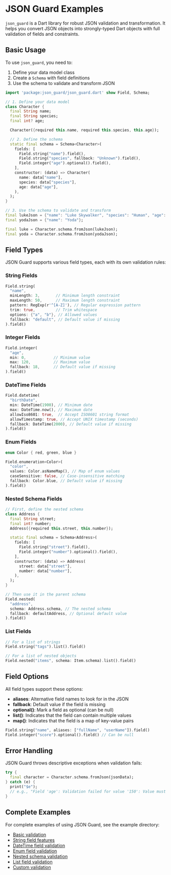 # JSON Guard Examples

`json_guard` is a Dart library for robust JSON validation and transformation. It helps you convert JSON objects into strongly-typed Dart objects with full validation of fields and constraints.

## Basic Usage

To use `json_guard`, you need to:

1. Define your data model class
2. Create a `Schema` with field definitions
3. Use the schema to validate and transform JSON

```dart
import 'package:json_guard/json_guard.dart' show Field, Schema;

// 1. Define your data model
class Character {
  final String name;
  final String species;
  final int? age;

  Character({required this.name, required this.species, this.age});

  // 2. Define the schema
  static final schema = Schema<Character>(
    fields: [
      Field.string("name").field(),
      Field.string("species", fallback: "Unknown").field(),
      Field.integer("age").optional().field(),
    ],
    constructor: (data) => Character(
      name: data["name"],
      species: data["species"],
      age: data["age"],
    ),
  );
}

// 3. Use the schema to validate and transform
final lukeJson = {"name": "Luke Skywalker", "species": "Human", "age": 23};
final yodaJson = {"name": "Yoda"};

final luke = Character.schema.fromJson(lukeJson);
final yoda = Character.schema.fromJson(yodaJson);
```

## Field Types

JSON Guard supports various field types, each with its own validation rules:

### String Fields

```dart
Field.string(
  "name",
  minLength: 3,       // Minimum length constraint
  maxLength: 50,      // Maximum length constraint
  pattern: RegExp(r'^[A-Z]'), // Regular expression pattern
  trim: true,         // Trim whitespace
  options: {"a", "b"}, // Allowed values
  fallback: "default", // Default value if missing
).field()
```

### Integer Fields

```dart
Field.integer(
  "age",
  min: 0,            // Minimum value
  max: 120,          // Maximum value
  fallback: 18,      // Default value if missing
).field()
```

### DateTime Fields

```dart
Field.datetime(
  "birthDate",
  min: DateTime(1900), // Minimum date
  max: DateTime.now(), // Maximum date
  allowIso8601: true,  // Accept ISO8601 string format
  allowTimestamp: true, // Accept UNIX timestamp (seconds)
  fallback: DateTime(2000), // Default value if missing
).field()
```

### Enum Fields

```dart
enum Color { red, green, blue }

Field.enumeration<Color>(
  "color",
  values: Color.asNameMap(), // Map of enum values
  caseSensitive: false, // Case-insensitive matching
  fallback: Color.blue, // Default value if missing
).field()
```

### Nested Schema Fields

```dart
// First, define the nested schema
class Address {
  final String street;
  final int? number;
  Address({required this.street, this.number});

  static final schema = Schema<Address>(
    fields: [
      Field.string("street").field(),
      Field.integer("number").optional().field(),
    ],
    constructor: (data) => Address(
      street: data["street"],
      number: data["number"],
    ),
  );
}

// Then use it in the parent schema
Field.nested(
  "address",
  schema: Address.schema, // The nested schema
  fallback: defaultAddress, // Optional default value
).field()
```

### List Fields

```dart
// For a list of strings
Field.string("tags").list().field()

// For a list of nested objects
Field.nested("items", schema: Item.schema).list().field()
```

## Field Options

All field types support these options:

- **aliases**: Alternative field names to look for in the JSON
- **fallback**: Default value if the field is missing
- **optional()**: Mark a field as optional (can be null)
- **list()**: Indicates that the field can contain multiple values
- **map()**: Indicates that the field is a map of key-value pairs

```dart
Field.string("name", aliases: ["fullName", "userName"]).field()
Field.integer("score").optional().field() // Can be null
```

## Error Handling

JSON Guard throws descriptive exceptions when validation fails:

```dart
try {
  final character = Character.schema.fromJson(jsonData);
} catch (e) {
  print("$e");
  // e.g., "Field 'age': Validation failed for value '150': Value must be at most 120 (at $.age)"
}
```

## Complete Examples

For complete examples of using JSON Guard, see the example directory:

- [Basic validation](example/basic_example.dart)
- [String field features](example/string_validation_example.dart)
- [DateTime field validation](example/datetime_validation_example.dart)
- [Enum field validation](example/enum_validation_example.dart)
- [Nested schema validation](example/nested_schema_example.dart)
- [List field validation](example/list_validation_example.dart)
- [Custom validation](example/custom_validation_example.dart)
